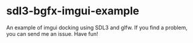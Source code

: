 # sdl3-bgfx-imgui-example

An example of imgui docking using SDL3 and glfw.
If you find a problem, you can send me an issue.
Have fun!
